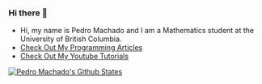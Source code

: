 ### Hi there 👋

- Hi, my name is Pedro Machado and I am a Mathematics student at the University of British Columbia.
- [Check Out My Programming Articles](https://www.pedrotech.co)
- [Check Out My Youtube Tutorials](https://www.youtube.com/@pedrotechnologies)


[![Pedro Machado's Github States](https://github-readme-stats.vercel.app/api?username=machadop1407&show_icons=true&theme=dracula)](https://github.com/machadop1407/github-readme-stats)

<!--
**machadop1407/machadop1407** is a ✨ _special_ ✨ repository because its `README.md` (this file) appears on your GitHub profile.
-->
